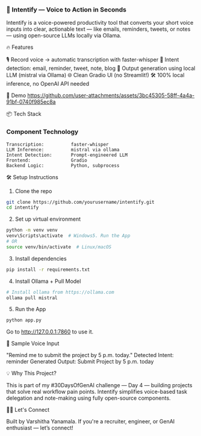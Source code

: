 ### 🧠 Intentify — Voice to Action in Seconds

Intentify is a voice-powered productivity tool that converts your short voice inputs into clear, actionable text — like emails, reminders, tweets, or notes — using open-source LLMs locally via Ollama.

🔥 Features

🎙️ Record voice → automatic transcription with faster-whisper
🧠 Intent detection: email, reminder, tweet, note, blog
📝 Output generation using local LLM (mistral via Ollama)
🌐 Clean Gradio UI (no Streamlit!)
🛠️ 100% local inference, no OpenAI API needed

🚀 Demo
https://github.com/user-attachments/assets/3bc45305-58ff-4a4a-91bf-0740f985ec8a

📦 Tech Stack

### Component               Technology
    Transcription:          faster-whisper
    LLM Inference:          mistral via ollama
    Intent Detection:       Prompt-engineered LLM
    Frontend:               Gradio
    Backend Logic:          Python, subprocess

🛠️ Setup Instructions
1. Clone the repo
```bash
git clone https://github.com/yourusername/intentify.git
cd intentify
```
2. Set up virtual environment
```bash
python -m venv venv
venv\Scripts\activate  # Windows5. Run the App
# OR
source venv/bin/activate  # Linux/macOS
```
3. Install dependencies
```bash
pip install -r requirements.txt
```
4. Install Ollama + Pull Model
```bash
# Install ollama from https://ollama.com
ollama pull mistral
```
5. Run the App
```bash
python app.py
```
Go to http://127.0.0.1:7860 to use it.

🎤 Sample Voice Input

"Remind me to submit the project by 5 p.m. today."
Detected Intent: reminder
Generated Output:
Submit Project by 5 p.m. today

💡 Why This Project?

This is part of my #30DaysOfGenAI challenge — Day 4 — building projects that solve real workflow pain points. Intentify simplifies voice-based task delegation and note-making using fully open-source components.

🙋‍♀️ Let's Connect

Built by Varshitha Yanamala. If you're a recruiter, engineer, or GenAI enthusiast — let’s connect!

   

 


